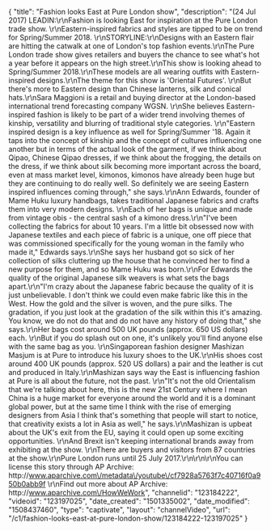 {
    "title": "Fashion looks East at Pure London show",
    "description": "(24 Jul 2017) LEADIN:\r\nFashion is looking East for inspiration at the Pure London trade show. \r\nEastern-inspired fabrics and styles are tipped to be on trend for Spring\/Summer 2018.  \r\nSTORYLINE:\r\nDesigns with an Eastern flair are hitting the catwalk at one of London's top fashion events.\r\nThe Pure London trade show gives retailers and buyers the chance to see what's hot a year before it appears on the high street.\r\nThis show is looking ahead to Spring\/Summer 2018.\r\nThese models are all wearing outfits with Eastern-inspired designs.\r\nThe theme for this show is 'Oriental Futures'. \r\nBut there's more to Eastern design than Chinese lanterns, silk and conical hats.\r\nSara Maggioni is a retail and buying director at the London-based international trend forecasting company WGSN. \r\nShe believes Eastern-inspired fashion is likely to be part of a wider trend involving themes of kinship, versatility and blurring of traditional style categories. \r\n\"Eastern inspired design is a key influence as well for Spring\/Summer '18. Again it taps into the concept of kinship and the concept of cultures influencing one another but in terms of the actual look of the garment, if we think about Qipao, Chinese Qipao dresses, if we think about the frogging, the details on the dress, if we think about silk becoming more important across the board, even at mass market level, kimonos, kimonos have already been huge but they are continuing to do really well. So definitely we are seeing Eastern inspired influences coming through,\" she says.\r\nAnn Edwards, founder of Mame Huku luxury handbags, takes traditional Japanese fabrics and crafts them into very modern designs. \r\nEach of her bags is unique and made from vintage obis - the central sash of a kimono dress.\r\n\"I've been collecting the fabrics for about 10 years. I'm a little bit obsessed now with Japanese textiles and each piece of fabric is a unique, one off piece that was commissioned specifically for the young woman in the family who made it,\" Edwards says.\r\nShe says her husband got so sick of her collection of silks cluttering up the house that he convinced her to find a new purpose for them, and so Mame Huku was born.\r\nFor Edwards the quality of the original Japanese silk weavers is what sets the bags apart.\r\n\"I'm crazy about the Japanese fabric because the quality of it is just unbelievable. I don't think we could even make fabric like this in the West. How the gold and the silver is woven, and the pure silks. The gradation, if you just look at the gradation of the silk within this it's amazing. You know, we do not do that and do not have any history of doing that,\" she says.\r\nHer bags cost around 500 UK pounds (approx. 650 US dollars) each. \r\nBut if you do splash out on one, it's unlikely you'll find anyone else with the same bag as you. \r\nSingaporean fashion designer Mashizan Masjum is at Pure to introduce his luxury shoes to the UK.\r\nHis shoes cost around 400 UK pounds (approx. 520 US dollars) a pair and the leather is cut and produced in Italy.\r\nMashizan says way the East is influencing fashion at Pure is all about the future, not the past. \r\n\"It's not the old Orientalism that we're talking about here, this is the new 21st Century where I mean China is a huge market for everyone around the world and it is a dominant global power, but at the same time I think with the rise of emerging designers from Asia I think that's something that people will start to notice, that creativity exists a lot in Asia as well,\" he says.\r\nMashizan is upbeat about the UK's exit from the EU, saying it could open up some exciting opportunities. \r\nAnd Brexit isn't keeping international brands away from exhibiting at the show. \r\nThere are buyers and visitors from 87 countries at the show.\r\nPure London runs until 25 July 2017.\r\n\r\n\r\nYou can license this story through AP Archive: http:\/\/www.aparchive.com\/metadata\/youtube\/cf7928a5763f7c40716f0a950b0abb9f \r\nFind out more about AP Archive: http:\/\/www.aparchive.com\/HowWeWork",
    "channelid": "123184222",
    "videoid": "123197025",
    "date_created": "1501335002",
    "date_modified": "1508437460",
    "type": "captivate",
    "layout": "channelVideo",
    "url": "\/c1\/fashion-looks-east-at-pure-london-show\/123184222-123197025"
}